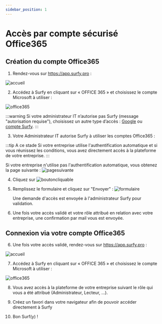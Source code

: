 ```yaml
---
sidebar_position: 1
---
```


# Accès par compte sécurisé Office365

## Création du compte Office365

1. Rendez-vous sur https://app.surfy.pro :

![accueil](https://res.cloudinary.com/dngnxxqr4/image/upload/v1725529169/tutoriels/access/acc%C3%A8s%20Surfy.png)

2. Accédez à Surfy en cliquant sur « OFFICE 365 » et choisissez le compte Microsoft à utiliser :

![office365](https://res.cloudinary.com/dngnxxqr4/image/upload/v1719408850/office_365_u8syk2.png)

:::warning
Si votre administrateur IT n’autorise pas Surfy (message "autorisation requise"), choisissez un autre type d’accès : [Google](/docs/access/google) ou [compte Surfy](/docs/access/surfy).
:::

3. Votre Administrateur IT autorise Surfy à utiliser les comptes Office365 :

 :::tip A ce stade
 Si votre entreprise utilise l'authentification automatique et si vous réunissez les conditions, vous avez directement accès à la plateforme de votre entreprise.
 :::

Si votre entreprise n'utilise pas l'authentification automatique, vous obtenez la page suivante :
![pagesuivante](https://res.cloudinary.com/dngnxxqr4/image/upload/v1725527994/tutoriels/access/google/wu9g3mdfxk4omjgtdopl.png)

 
4. Cliquez sur ![boutoncliquable](https://res.cloudinary.com/dngnxxqr4/image/upload/v1725529998/tutoriels/access/google/tezrai39oldhxxdmmqlo.png)

5. Remplissez le formulaire et cliquez sur "Envoyer" :
![formulaire](https://res.cloudinary.com/dngnxxqr4/image/upload/v1725527994/tutoriels/access/google/fs1qudetrbekkl0inbsg.png)

   Une demande d'accès est envoyée à l'administrateur Surfy pour validation.

6. Une fois votre accès validé et votre rôle attribué en relation avec votre entreprise, une confirmation par mail vous est envoyée.

## Connexion via votre compte Office365

6. Une fois votre accès validé, rendez-vous sur https://app.surfy.pro :

![accueil](https://res.cloudinary.com/dngnxxqr4/image/upload/v1725529169/tutoriels/access/acc%C3%A8s%20Surfy.png)

7. Accédez à Surfy en cliquant sur « OFFICE 365 » et choisissez le compte Microsoft à utiliser :

![office365](https://res.cloudinary.com/dngnxxqr4/image/upload/v1719408850/office_365_u8syk2.png)

8. Vous avez accès à la plateforme de votre entreprise suivant le rôle qui vous a été attribué (Administrateur, Lecteur, ...).

9. Créez un favori dans votre navigateur afin de pouvoir accéder directement à Surfy

10. Bon Surf(y) !